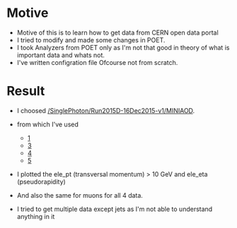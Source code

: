 <!-- this is my try to read some of run data  -->
# Motive 
- Motive of this is to learn how to get data from CERN open data portal
- I tried to modify and made some changes in POET.
- I took Analyzers from POET only as I'm not that good in theory of what is important data and whats not.
- I've written configration file Ofcourse not from scratch.

# Result
- I choosed  [/SinglePhoton/Run2015D-16Dec2015-v1/MINIAOD](https://opendata.cern.ch/record/24118).
- from which I've used 
    - [1](root://eospublic.cern.ch//eos/opendata/cms/Run2015D/SinglePhoton/MINIAOD/16Dec2015-v1/10000/0056501C-8AA8-E511-B8E2-0025905B858C.root)
    - [3](root://eospublic.cern.ch//eos/opendata/cms/Run2015D/SinglePhoton/MINIAOD/16Dec2015-v1/10000/0072C927-8FA8-E511-A587-0026189438F7.root)
    - [4](root://eospublic.cern.ch//eos/opendata/cms/Run2015D/SinglePhoton/MINIAOD/16Dec2015-v1/10000/009CE573-8EA8-E511-B071-0CC47A4D7694.root)
    - [5](root://eospublic.cern.ch//eos/opendata/cms/Run2015D/SinglePhoton/MINIAOD/16Dec2015-v1/10000/009D4B46-68A9-E511-B5B2-00261894396B.root)

- I plotted the ele_pt (transversal momentum) > 10 GeV and ele_eta (pseudorapidity) 
- And also the same for muons for all 4 data.
- I tried to get multiple data except jets as I'm not able to understand anything in it


